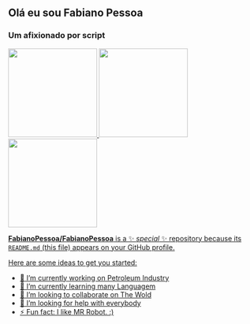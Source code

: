 
## Olá eu sou Fabiano Pessoa

### Um afixionado por script

<div>
  <a href="https://github.com/FabianoPessoa">
  <img height="180em" src="https://github-readme-stats.vercel.app/api?username=rafaballerini&show_icons=true&theme=dark&include_all_commits=true&count_private=true"/>
  <img height="180em" src="https://github-readme-stats.vercel.app/api/top-langs/?username=FabianoPessoa&layout=compact&langs_count=16&theme=dark"/>
  <img height="180em" src="https://github-readme-stats.vercel.app/api/top-langs/?username=FabianoPessoa&layout=compact&langs_count=7&theme=dark"/>
</div>


**FabianoPessoa/FabianoPessoa** is a ✨ _special_ ✨ repository because its `README.md` (this file) appears on your GitHub profile.

Here are some ideas to get you started:

- 🔭 I’m currently working on Petroleum Industry
- 🌱 I’m currently learning many Languagem
- 👯 I’m looking to collaborate on The Wold
- 🤔 I’m looking for help with everybody
- ⚡ Fun fact: I like MR Robot. :)


